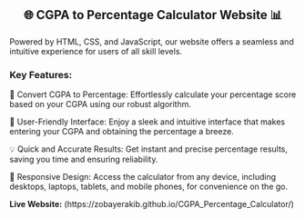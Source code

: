 <div>
  <h2 align="center" dir="auto">🌐 CGPA to Percentage Calculator Website 📊</h2>
<p>Powered by HTML, CSS, and JavaScript, our website offers a seamless and intuitive experience for users of all skill levels.</p>
</div>


<div>
  <h3><b>Key Features:</b></h3>

<p>🔢 Convert CGPA to Percentage: Effortlessly calculate your percentage score based on your CGPA using our robust algorithm.</p>
<p>📝 User-Friendly Interface: Enjoy a sleek and intuitive interface that makes entering your CGPA and obtaining the percentage a breeze.  </p>
<p>💡 Quick and Accurate Results: Get instant and precise percentage results, saving you time and ensuring reliability.  </p>
<p>📱 Responsive Design: Access the calculator from any device, including desktops, laptops, tablets, and mobile phones, for convenience on the go.  </p>
</div>

<div>
  <p><b>Live Website:</b> (https://zobayerakib.github.io/CGPA_Percentage_Calculator/)</p>
  </div>






